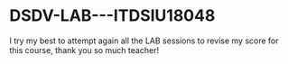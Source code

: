 # DSDV-LAB---ITDSIU18048
I try my best to attempt again all the LAB sessions to revise my score for this course, thank you so much teacher!
